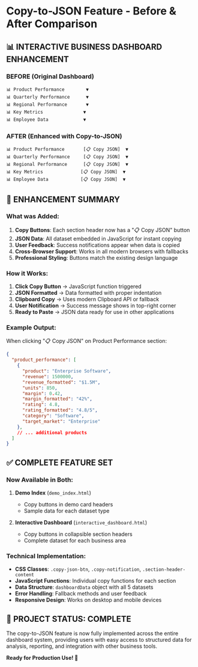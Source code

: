 # Copy-to-JSON Feature - Before & After Comparison

## 📊 INTERACTIVE BUSINESS DASHBOARD ENHANCEMENT

### BEFORE (Original Dashboard)
```
📊 Product Performance        ▼
📊 Quarterly Performance      ▼  
📊 Regional Performance       ▼
📊 Key Metrics               ▼
📊 Employee Data             ▼
```

### AFTER (Enhanced with Copy-to-JSON)
```
📊 Product Performance       [📋 Copy JSON]  ▼
📊 Quarterly Performance     [📋 Copy JSON]  ▼
📊 Regional Performance      [📋 Copy JSON]  ▼
📊 Key Metrics              [📋 Copy JSON]  ▼
📊 Employee Data            [📋 Copy JSON]  ▼
```

## 🎯 ENHANCEMENT SUMMARY

### **What was Added:**
1. **Copy Buttons**: Each section header now has a "📋 Copy JSON" button
2. **JSON Data**: All dataset embedded in JavaScript for instant copying
3. **User Feedback**: Success notifications appear when data is copied
4. **Cross-Browser Support**: Works in all modern browsers with fallbacks
5. **Professional Styling**: Buttons match the existing design language

### **How it Works:**
1. **Click Copy Button** → JavaScript function triggered
2. **JSON Formatted** → Data formatted with proper indentation
3. **Clipboard Copy** → Uses modern Clipboard API or fallback
4. **User Notification** → Success message shows in top-right corner
5. **Ready to Paste** → JSON data ready for use in other applications

### **Example Output:**
When clicking "📋 Copy JSON" on Product Performance section:
```json
{
  "product_performance": [
    {
      "product": "Enterprise Software",
      "revenue": 1500000,
      "revenue_formatted": "$1.5M",
      "units": 850,
      "margin": 0.42,
      "margin_formatted": "42%",
      "rating": 4.8,
      "rating_formatted": "4.8/5",
      "category": "Software",
      "target_market": "Enterprise"
    },
    // ... additional products
  ]
}
```

## ✅ COMPLETE FEATURE SET

### **Now Available in Both:**
1. **Demo Index** (`demo_index.html`)
   - Copy buttons in demo card headers
   - Sample data for each dataset type
   
2. **Interactive Dashboard** (`interactive_dashboard.html`)
   - Copy buttons in collapsible section headers  
   - Complete dataset for each business area

### **Technical Implementation:**
- **CSS Classes**: `.copy-json-btn`, `.copy-notification`, `.section-header-content`
- **JavaScript Functions**: Individual copy functions for each section
- **Data Structure**: `dashboardData` object with all 5 datasets
- **Error Handling**: Fallback methods and user feedback
- **Responsive Design**: Works on desktop and mobile devices

## 🎉 PROJECT STATUS: COMPLETE

The copy-to-JSON feature is now fully implemented across the entire dashboard system, providing users with easy access to structured data for analysis, reporting, and integration with other business tools.

**Ready for Production Use! 🚀**
